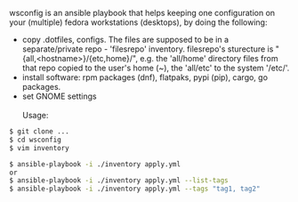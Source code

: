 wsconfig is an ansible playbook that helps keeping one configuration on your (multiple) fedora workstations (desktops), by doing the following:
- copy .dotfiles, configs. The files are supposed to be in a separate/private repo - 'filesrepo' inventory. filesrepo's sturecture is "{all,\<hostname\>}/{etc,home}/", e.g. the 'all/home' directory files from that repo copied to the user's home (~), the 'all/etc' to the system '/etc/'.
- install software: rpm packages (dnf), flatpaks, pypi (pip), cargo, go packages.
- set GNOME settings
\
\
Usage:
```bash
$ git clone ...
$ cd wsconfig
$ vim inventory

$ ansible-playbook -i ./inventory apply.yml
or
$ ansible-playbook -i ./inventory apply.yml --list-tags
$ ansible-playbook -i ./inventory apply.yml --tags "tag1, tag2"

```
